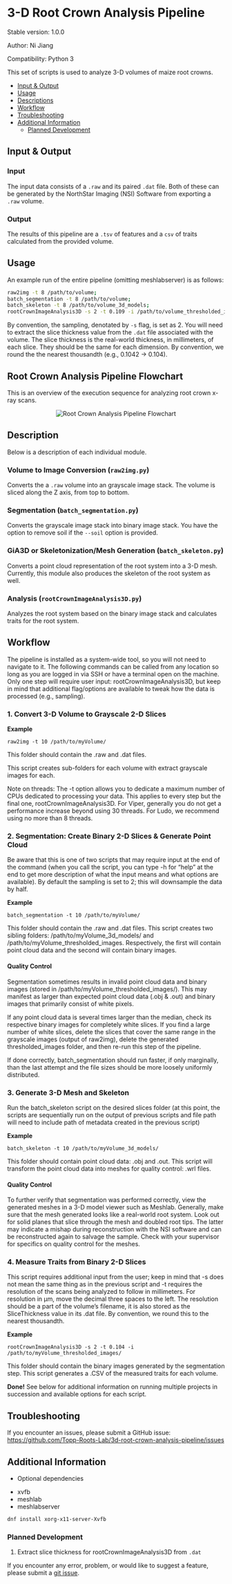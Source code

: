 # 3-D Root Crown Analysis Pipeline

Stable version: 1.0.0

Author: Ni Jiang

Compatibility: Python 3

This set of scripts is used to analyze 3-D volumes of maize root crowns.

- [Input & Output](#input-&-output)
- [Usage](#usage)
- [Descriptions](#description)
- [Workflow](#workflow)
- [Troubleshooting](#troubleshooting)
- [Additional Information](#additional-information)
  - [Planned Development](#planned-development)
## Input & Output

### Input

The input data consists of a `.raw` and its paired `.dat` file. Both of these
can be generated by the NorthStar Imaging (NSI) Software from exporting a
`.raw` volume.

### Output

The results of this pipeline are a `.tsv` of features and a `csv` of traits
calculated from the provided volume.

## Usage

An example run of the entire pipeline (omitting meshlabserver) is as follows:

```bash
raw2img -t 8 /path/to/volume;
batch_segmentation -t 8 /path/to/volume;
batch_skeleton -t 8 /path/to/volume_3d_models;
rootCrownImageAnalysis3D -s 2 -t 0.109 -i /path/to/volume_thresholded_images
```

By convention, the sampling, denotated by `-s` flag, is set as 2.
You will need to extract the slice thickness value from the `.dat` file
associated with the volume. The slice thickness is the real-world thickness,
in millimeters, of each slice. They should be the same for each dimension.
By convention, we round the the nearest thousandth (e.g., 0.1042 -> 0.104).


## Root Crown Analysis Pipeline Flowchart

This is an overview of the execution sequence for analyzing root crown x-ray
scans.

<p align="center">
  <img alt="Root Crown Analysis Pipeline Flowchart" src="docs/img/root-crown-pipeline-flowchart.png">
</p>

## Description

Below is a description of each individual module.

### Volume to Image Conversion (`raw2img.py`)

Converts the a `.raw` volume into an grayscale image stack.
The volume is sliced along the Z axis, from top to bottom.

### Segmentation (`batch_segmentation.py`)

Converts the grayscale image stack into binary image stack. You have the option
to remove soil if the `--soil` option is provided.

### GiA3D or Skeletonization/Mesh Generation (`batch_skeleton.py`)

Converts a point cloud representation of the root system into a 3-D mesh.
Currently, this module also produces the skeleton of the root system as well.

### Analysis (`rootCrownImageAnalysis3D.py`)

Analyzes the root system based on the binary image stack and calculates traits
for the root system.

## Workflow
The pipeline is installed as a system-wide tool, so you will not need to navigate to it. The following commands can be called from any location so long as you are logged in via SSH or have a terminal open on the machine. Only one step will require user input: rootCrownImageAnalysis3D, but keep in mind that additional flag/options are available to tweak how the data is processed (e.g., sampling).

### 1. Convert 3-D Volume to Grayscale 2-D Slices

**Example**

    raw2img -t 10 /path/to/myVolume/

This folder should contain the .raw and .dat files.

This script creates sub-folders for each volume with extract grayscale images for each.

Note on threads: The -t option allows you to dedicate a maximum number of CPUs dedicated to processing your data. This applies to every step but the final one, rootCrownImageAnalysis3D. For Viper, generally you do not get a performance increase beyond using 30 threads. For Ludo, we recommend using no more than 8 threads.

### 2. Segmentation: Create Binary 2-D Slices & Generate Point Cloud

Be aware that this is one of two scripts that may require input at the end of the command (when you call the script, you can type -h for “help” at the end to get more description of what the input means and what options are available). By default the sampling is set to 2; this will downsample the data by half.

**Example**

    batch_segmentation -t 10 /path/to/myVolume/

This folder should contain the .raw and .dat files.
This script creates two sibling folders: /path/to/myVolume_3d_models/ and /path/to/myVolume_thresholded_images. Respectively, the first will contain point cloud data and the second will contain binary images.

#### Quality Control

Segmentation sometimes results in invalid point cloud data and binary images (stored in /path/to/myVolume_thresholded_images/). This may manifest as larger than expected point cloud data (.obj & .out) and binary images that primarily consist of white pixels.

If any point cloud data is several times larger than the median, check its respective binary images for completely white slices. If you find a large number of white slices, delete the slices that cover the same range in the grayscale images (output of raw2img), delete the generated thresholded_images folder, and then re-run this step of the pipeline.

If done correctly, batch_segmentation should run faster, if only marginally, than the last attempt and the file sizes should be more loosely uniformly distributed.

### 3. Generate 3-D Mesh and Skeleton

Run the batch_skeleton script on the desired slices folder (at this point, the scripts are sequentially run on the output of previous scripts and file path will need to include path of metadata created in the previous script)

**Example**

    batch_skeleton -t 10 /path/to/myVolume_3d_models/

This folder should contain point cloud data: .obj and .out.
This script will transform the point cloud data into meshes for quality control: .wrl files.

#### Quality Control

To further verify that segmentation was performed correctly, view the generated meshes in a 3-D model viewer such as Meshlab. Generally, make sure that the mesh generated looks like a real-world root system. Look out for solid planes that slice through the mesh and doubled root tips. The latter may indicate a mishap during reconstruction with the NSI software and can be reconstructed again to salvage the sample. Check with your supervisor for specifics on quality control for the meshes.

### 4. Measure Traits from Binary 2-D Slices

This script requires additional input from the user; keep in mind that -s does not mean the same thing as in the previous script and -t requires the resolution of the scans being analyzed to follow in millimeters. For resolution in μm, move the decimal three spaces to the left. The resolution should be a part of the volume’s filename, it is also stored as the SliceThickness value in its .dat file. By convention, we round this to the nearest thousandth.

**Example**

    rootCrownImageAnalysis3D -s 2 -t 0.104 -i /path/to/myVolume_thresholded_images/

This folder should contain the binary images generated by the segmentation step.
This script generates a .CSV of the measured traits for each volume.

**Done!** See below for additional information on running multiple projects in succession and available options for each script.


## Troubleshooting

If you encounter an issues, please submit a GitHub issue: https://github.com/Topp-Roots-Lab/3d-root-crown-analysis-pipeline/issues

## Additional Information

- Optional dependencies
* xvfb
* meshlab
* meshlabserver

```bash
dnf install xorg-x11-server-Xvfb
```

### Planned Development

1. Extract slice thickness for rootCrownImageAnalysis3D from `.dat`

If you encounter any error, problem, or would like to suggest a feature, please submit a [git issue](https://github.com/Topp-Roots-Lab/3d-root-crown-analysis-pipeline/issues).